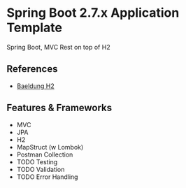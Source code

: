 # Spring Boot 2.7.x Application Template

Spring Boot, MVC Rest on top of H2

## References
- [Baeldung H2](https://www.baeldung.com/spring-boot-h2-database)

## Features & Frameworks
- MVC
- JPA
- H2
- MapStruct (w Lombok)
- Postman Collection
- TODO Testing 
- TODO Validation
- TODO Error Handling